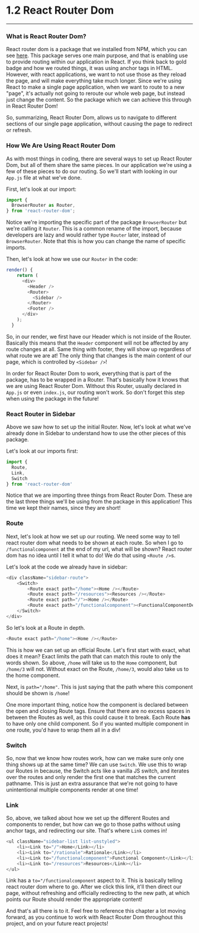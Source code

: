 # 1.2 React Router Dom
---

### What is React Router Dom?
React router dom is a package that we installed from NPM, which you can see [here](https://www.npmjs.com/package/react-router-dom). This package serves one main purpose, and that is enabling use to provide routing within our application in React. If you think back to gold badge and how we routed things, it was using anchor tags in HTML. However, with react applications, we want to not use those as they reload the page, and will make everything take much longer. Since we're using React to make a single page application, when we want to route to a new "page", it's actually not going to reroute our whole web page, but instead just change the content. So the package which we can achieve this through in React Router Dom! 

So, summarizing, React Router Dom, allows us to navigate to different sections of our single page application, without causing the page to redirect or refresh. 

### How We Are Using React Router Dom
As with most things in coding, there are several ways to set up React Router Dom, but all of them share the same pieces. In our application we're using a few of these pieces to do our routing. So we'll start with looking in our `App.js` file at what we've done.

First, let's look at our import:
```js
import {
  BrowserRouter as Router,
} from 'react-router-dom';
```

Notice we're importing the specific part of the package `BrowserRouter` but we're calling it `Router`. This is a common rename of the import, because developers are lazy and would rather type `Router` later, instead of `BrowserRouter`. Note that this is how you can change the name of specific imports.

Then, let's look at how we use our `Router` in the code:
```js
render() {
    return (
      <div>
        <Header />
        <Router>
          <Sidebar />
        </Router>
        <Footer />
      </div>
    );
  }
```

So, in our render, we first have our Header which is not inside of the Router. Basically this means that the `Header` component will not be affected by any route changes at all. Same thing with footer, they will show up regardless of what route we are at! The only thing that changes is the main content of our page, which is controlled by `<Sidebar />`! 

In order for React Router Dom to work, everything that is part of the package, has to be wrapped in a Router. That's basically how it knows that we are using React Router Dom. Without this Router, usually declared in `App.js` or even `index.js`, our routing won't work. So don't forget this step when using the package in the future!

### React Router in Sidebar
Above we saw how to set up the initial Router. Now, let's look at what we've already done in Sidebar to understand how to use the other pieces of this package. 

Let's look at our imports first: 

```js
import {
  Route,
  Link,
  Switch
} from 'react-router-dom'
```

Notice that we are importing three things from React Router Dom. These are the last three things we'll be using from the package in this application! This time we kept their names, since they are short!

### Route
Next, let's look at how we set up our routing. We need some way to tell react router dom what needs to be shown at each route. So when I go to `/functionalcomponent` at the end of my url, what will be shown? React router dom has no idea until I tell it what to do! We do that using `<Route />`s.

Let's look at the code we already have in sidebar:
```js
<div className="sidebar-route">
    <Switch>
        <Route exact path="/home"><Home /></Route>
        <Route exact path="/resources"><Resources /></Route>
        <Route exact path="/"><Home /></Route>
        <Route exact path="/functionalcomponent"><FunctionalComponentDemo /></Route>
    </Switch>
</div>
```

So let's look at a Route in depth. 
```js
<Route exact path="/home"><Home /></Route>
```
This is how we can set up an official Route. Let's first start with exact, what does it mean? Exact limits the path that can match this route to only the words shown. So above, `/home` will take us to the `Home` component, but `/home/3` will not. Without exact on the Route, `/home/3`, would also take us to the home component.

Next, is `path="/home"`. This is just saying that the path where this component should be shown is `/home`! 

One more important thing, notice how the component is declared between the open and closing Route tags. Ensure that there are no excess spaces in between the Routes as well, as this could cause it to break. Each Route **has** to have only one child component. So if you wanted multiple component in one route, you'd have to wrap them all in a div!


### Switch
So, now that we know how routes work, how can we make sure only one thing shows up at the same time? We can use `Switch`. We use this to wrap our Routes in because, the Switch acts like a vanilla JS switch, and iterates over the routes and only render the first one that matches the current pathname. This is just an extra assurance that we're not going to have unintentional multiple components render at one time!

### Link
So, above, we talked about how we set up the different Routes and components to render, but how can we go to those paths without using anchor tags, and redirecting our site. That's where `Link` comes in!

```js
<ul className="sidebar-list list-unstyled">
    <li><Link to="/">Home</Link></li>
    <li><Link to="/rationale">Rationale</Link></li>
    <li><Link to="/functionalcomponent">Functional Component</Link></li>
    <li><Link to="/resources">Resources</Link></li>
</ul>
```

Link has a `to="/functionalcomponent` aspect to it. This is basically telling react router dom where to go. After we click this link, it'll then direct our page, without refreshing and officially redirecting to the new path, at which points our Route should render the appropriate content!

And that's all there is to it. Feel free to reference this chapter a lot moving forward, as you continue to work with React Router Dom throughout this project, and on your future react projects!

